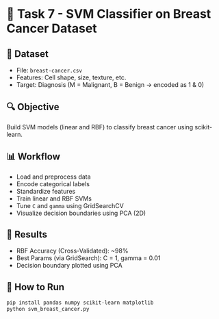 # 🎯 Task 7 - SVM Classifier on Breast Cancer Dataset

## 📁 Dataset
- File: `breast-cancer.csv`
- Features: Cell shape, size, texture, etc.
- Target: Diagnosis (M = Malignant, B = Benign → encoded as 1 & 0)

## 🔍 Objective
Build SVM models (linear and RBF) to classify breast cancer using scikit-learn.

## 📊 Workflow
- Load and preprocess data
- Encode categorical labels
- Standardize features
- Train linear and RBF SVMs
- Tune `C` and `gamma` using GridSearchCV
- Visualize decision boundaries using PCA (2D)

## 🧪 Results
- RBF Accuracy (Cross-Validated): ~98%
- Best Params (via GridSearch): C = 1, gamma = 0.01
- Decision boundary plotted using PCA

## 📌 How to Run
```bash
pip install pandas numpy scikit-learn matplotlib
python svm_breast_cancer.py
